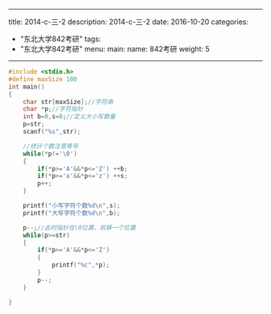 
---
title: 2014-c-三-2
description: 2014-c-三-2
date: 2016-10-20
categories:
  - "东北大学842考研"
tags:
  - "东北大学842考研"
menu:
  main:
    name: 842考研
    weight: 5
---


```cpp
#include <stdio.h>
#define maxSize 100
int main()
{
    char str[maxSize];//字符串
    char *p;//字符指针
    int b=0,s=0;//定义大小写数量
    p=str;
    scanf("%s",str);

    //统计个数注意等号
    while(*p!='\0')
    {
        if(*p>='A'&&*p<='Z') ++b;
        if(*p>='a'&&*p<='z') ++s;
        p++;
    }

    printf("小写字符个数%d\n",s);
    printf("大写字符个数%d\n",b);

    p--;//此时指针在\0位置，前移一个位置
    while(p>=str)
    {
        if(*p>='A'&&*p<='Z')
        {
            printf("%c",*p);
        }
        p--;
    }

}

```

